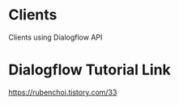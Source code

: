 # Clients

Clients using Dialogflow API

# Dialogflow Tutorial Link

https://rubenchoi.tistory.com/33

